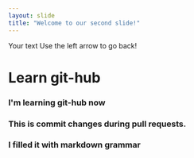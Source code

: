 ```yaml
---
layout: slide
title: "Welcome to our second slide!"
---
```

Your text
Use the left arrow to go back!

# Learn git-hub

### I'm learning git-hub now
### This is commit changes during pull requests.
### I filled it with markdown grammar
